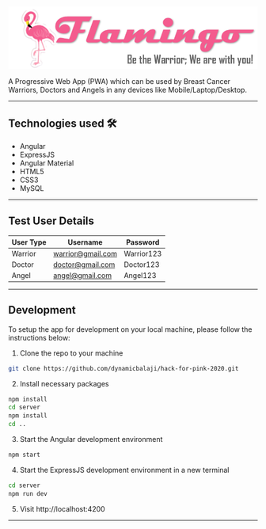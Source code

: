 ![Flamingo Logo](/src/assets/loginlogo.png)

A Progressive Web App (PWA) which can be used by Breast Cancer Warriors, Doctors and Angels in any devices like Mobile/Laptop/Desktop. <br/>

---

## Technologies used 🛠️
- Angular
- ExpressJS
- Angular Material
- HTML5
- CSS3
- MySQL

---

## Test User Details

| User Type  | Username          | Password      |
| -----------| ------------------| --------------|
| Warrior    | warrior@gmail.com | Warrior123    |
| Doctor     | doctor@gmail.com  | Doctor123     |
| Angel      | angel@gmail.com   | Angel123      |
---

## Development

To setup the app for development on your local machine, please follow the instructions below:

1. Clone the repo to your machine

```bash
git clone https://github.com/dynamicbalaji/hack-for-pink-2020.git
```

2. Install necessary packages

```bash
npm install
cd server
npm install
cd ..
```

3. Start the Angular development environment

```bash
npm start
```

4. Start the ExpressJS development environment in a new terminal

```bash
cd server
npm run dev
```

5. Visit http://localhost:4200
---
